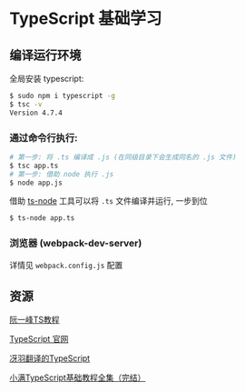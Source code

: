 # TypeScript 基础学习

## 编译运行环境

全局安装 typescript:
```bash
$ sudo npm i typescript -g
$ tsc -v
Version 4.7.4
```

### 通过命令行执行:

```bash
# 第一步: 将 .ts 编译成 .js (在同级目录下会生成同名的 .js 文件)
$ tsc app.ts
# 第一步: 借助 node 执行 .js
$ node app.js
```

借助 [ts-node](https://www.npmjs.com/package/ts-node) 工具可以将 <code>.ts</code> 文件编译并运行, 一步到位

```bash
$ ts-node app.ts
```

### 浏览器 (webpack-dev-server)

详情见 <code>webpack.config.js</code> 配置

## 资源

[阮一峰TS教程](https://wangdoc.com/typescript/)

[TypeScript 官网](https://www.typescriptlang.org/)  

[冴羽翻译的TypeScript](https://ts.yayujs.com/)

[小满TypeScript基础教程全集（完结）](https://www.bilibili.com/video/BV1wR4y1377K?p=17&spm_id_from=pageDriver&vd_source=d36c0f862962bd8f8a7256fb2ddb5bbf)
